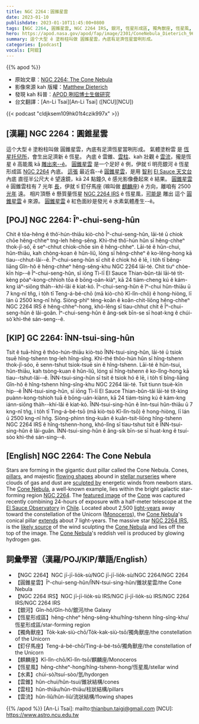 ```yaml
---
title: NGC 2264：圓錐星雲
date: 2023-01-10
publishdate: 2023-01-10T11:45:00+0800
tags: [NGC 2264, 圓錐星雲, NGC 2264 IRS, 銀河, 恆星形成區, 獨角獸座, 恆星風, 水素, 麒麟座, 釘仔馬座, 雲錐, 雲柱, 雲流]
hero: https://apod.nasa.gov/apod/fap/image/2301/ConeNebula_Dieterich_960.jpg
summary: 這个大型 ê 塗粉柱叫做 圓錐星雲，內底有足濟恆星當咧形成。
categories: [podcast]
vocals: [阿錕]
---
```


{{% apod %}}

- 原始文章：[NGC 2264: The Cone Nebula](https://apod.nasa.gov/apod/ap230110.html)
- 影像來源 kah 版權：[Matthew Dieterich](https://www.mattdieterich.com/about-me)
- 發現 kah 科普：[APOD 咧招博士生做研究](http://asterisk.apod.com/viewtopic.php?t=42847)
- 台文翻譯：[An-Li Tsai][An-Li Tsai] ([NCU][NCU])

{{< podcast "cldjksem109hk01t4czik997x" >}}

## [漢羅] NGC 2264：圓錐星雲
這个大型 ê 塗粉柱叫做 圓錐星雲，內底有足濟恆星當咧形成。
氣體塗粉雲 是 [恆星托兒所][stellar nurseries]，會生出足濟新 ê 恆星。
內底 ê 雲錐、[雲柱][pillars]、kah 壯觀 ê [雲流][flowing shapes]，攏是恆星 ê 高能風 kā [雕出來--ê][sculpted by]。
[圓錐星雲][Cone Nebula 1] 是一个足好 ê 例，伊就 tī 明亮銀河 ê 恆星形成區 [NGC 2264][NGC 2264] 內底。
[這張][featured image] 最近翕--ê [圓錐星雲][Cone]，是用 [智利][Chile] [El Sauce 天文台][El Sauce Observatory] 內底 直徑半公尺大 ê 望遠鏡，kā 24 點鐘久 ê 感光影像疊起來 ê 結果。
[圓錐星雲][Cone Nebula 2] ê 圓錐雲柱有 7 光年 [長][extends]，伊就 tī 釘仔馬座 (嘛叫做 [麒麟座][Monoceros]) ê 方向，離咱有 2500 [光年][light-years] 遠。
相片頂懸 ê 懸質量恆星 [NGC 2264 IRS][NGC 2264 IRS] ê 恆星風，[可能是][likely source] 雕出 這个 [圓錐星雲][Cone Nebula 3] ê 來源。
[圓錐星雲][Cone Nebula 4] ê 紅色面紗是發光 ê 水素氣體產生--ê。


## [POJ] NGC 2264: Îⁿ-chui-seng-hûn
Chit ê tōa-hêng ê thô͘-hún-thiāu kiò-chò Îⁿ-chui-seng-hûn, lāi-té ū chiok chōe hêng-chheⁿ tng-leh hêng-sêng.
Khì-thé thô͘-hún hûn sī hêng-chheⁿ thok-jî-só͘, ē seⁿ-chhut chiok-chōe sin ê hêng-chheⁿ.
Lāi-té ê hûn-chui, hûn-thiāu, kah chòng-koan ê hûn-liû, lóng sī hêng-chheⁿ ê ko-lêng-hong kā tiau--chhut-lâi--ê.
Îⁿ-chui-seng-hûn sī chit ê chiok hó ê lē, i to̍h tī bêng-liāng Gîn-hô ê hêng-chheⁿ hêng-sêng-khu NGC 2264 lāi-té.
Chit tiuⁿ chòe-kīn hip--ê Îⁿ-chui-seng-hûn, sī iōng Tì-lī El Sauce Thian-bûn-tâi lāi-té ti̍t-kèng pòaⁿ-kong-chhioh tōa ê bōng-oán-kiàⁿ, kā 24 tiám-cheng kú ê kám-kng iáⁿ-siōng tha̍h--khí-lâi ê kiat-kó.
Îⁿ-chui-seng-hûn ê îⁿ-chui hûn-thiāu ū 7 kng-nî tn̂g, i to̍h tī Teng-á-bé-chō (mā kiò-chò Kî-lîn-chō) ê hong-hiòng, lī lán ū 2500 kng-nî hn̄g.
Siòng-phìⁿ téng-koân ê koân-chit-liōng hêng-chheⁿ NGC 2264 IRS ê hêng-chheⁿ-hong, khó-lêng sī tiau-chhut chit ê Îⁿ-chui-seng-hûn ê lâi-goân.
Îⁿ-chui-seng-hûn ê âng-sek bīn-se sī hoat-kng ê chúi-sò͘ khì-thé sán-seng--ê.


## [KIP] GC 2264: ÎNN-tsui-sing-hûn
Tsit ê tuā-hîng ê thôo-hún-thiāu kiò-tsò ÎNN-tsui-sing-hûn, lāi-té ū tsiok tsuē hîng-tshenn tng-leh hîng-sîng.
Khì-thé thôo-hún hûn sī hîng-tshenn thok-jî-sóo, ē senn-tshut tsiok-tsuē sin ê hîng-tshenn.
Lāi-té ê hûn-tsui, hûn-thiāu, kah tsòng-kuan ê hûn-liû, lóng sī hîng-tshenn ê ko-lîng-hong kā tiau--tshut-lâi--ê.
ÎNN-tsui-sing-hûn sī tsit ê tsiok hó ê lē, i to̍h tī bîng-liāng Gîn-hô ê hîng-tshenn hîng-sîng-khu NGC 2264 lāi-té.
Tsit tiunn tsuè-kīn hip--ê ÎNN-tsui-sing-hûn, sī iōng Tì-lī El Sauce Thian-bûn-tâi lāi-té ti̍t-kìng puànn-kong-tshioh tuā ê bōng-uán-kiànn, kā 24 tiám-tsing kú ê kám-kng iánn-siōng tha̍h--khí-lâi ê kiat-kó.
ÎNN-tsui-sing-hûn ê înn-tsui hûn-thiāu ū 7 kng-nî tn̂g, i to̍h tī Ting-á-bé-tsō (mā kiò-tsò Kî-lîn-tsō) ê hong-hiòng, lī lán ū 2500 kng-nî hn̄g.
Siòng-phìnn tíng-kuân ê kuân-tsit-liōng hîng-tshenn NGC 2264 IRS ê hîng-tshenn-hong, khó-lîng sī tiau-tshut tsit ê ÎNN-tsui-sing-hûn ê lâi-guân.
ÎNN-tsui-sing-hûn ê âng-sik bīn-se sī huat-kng ê tsuí-sòo khì-thé sán-sing--ê.

## [English] NGC 2264: The Cone Nebula
Stars are forming in the gigantic dust pillar called the Cone Nebula.
Cones, [pillars][pillars], and majestic [flowing shapes][flowing shapes] abound in [stellar nurseries][stellar nurseries] where clouds of gas and dust are [sculpted by][sculpted by] energetic winds from newborn stars.
The [Cone Nebula][Cone Nebula 1], a well-known example, lies within the bright galactic star-forming region [NGC 2264][NGC 2264].
The [featured image][featured image] of the [Cone][Cone] was captured recently combining 24-hours of exposure with a half-meter telescope at the [El Sauce Observatory][El Sauce Observatory] in [Chile][Chile].
Located about 2,500 [light-years][light-years] away toward the constellation of the Unicorn ([Monoceros][Monoceros]), the [Cone Nebula][Cone Nebula 2]'s conical pillar [extends][extends] about 7 light-years.
The massive star [NGC 2264 IRS][NGC 2264 IRS], is the [likely source][likely source] of the wind sculpting the [Cone Nebula][Cone Nebula 3] and lies off the top of the image.
The [Cone Nebula][Cone Nebula 4]'s reddish veil is produced by glowing hydrogen gas.

## 詞彙學習（漢羅/POJ/KIP/華語/English）
- 【NGC 2264】NGC jī-jī-lio̍k-sù/NGC jī-jī-lio̍k-sù/NGC 2264/NGC 2264
- 【圓錐星雲】Îⁿ-chui-seng-hûn/ÎNN-tsui-sing-hûn/錐狀星雲/the Cone Nebula
- 【NGC 2264 IRS】NGC jī-jī-lio̍k-sù IRS/NGC jī-jī-lio̍k-sù IRS/NGC 2264 IRS/NGC 2264 IRS
- 【銀河】Gîn-hô/Gîn-hô/銀河/the Galaxy
- 【恆星形成區】hêng-chheⁿ hêng-sêng-khu/hîng-tshenn hîng-sîng-khu/恆星形成區/star-forming region
- 【獨角獸座】To̍k-kak-siù-chō/To̍k-kak-siù-tsō/獨角獸座/the constellation of the Unicorn
- 【釘仔馬座】Teng-á-bé-chō/Ting-á-bé-tsō/獨角獸座/the constellation of the Unicorn
- 【麒麟座】Kî-lîn-chō/Kî-lîn-tsō/麒麟座/Monoceros
- 【恆星風】hêng-chheⁿ-hong/hîng-tshenn-hong/恆星風/stellar wind
- 【水素】chúi-sò͘/tsuí-sòo/氫/hydorgen
- 【雲錐】hûn-chui/hûn-tsui/錐狀結構/cones
- 【雲柱】hûn-thiāu/hûn-thiāu/柱狀結構/pillars
- 【雲流】hûn-liû/hûn-liû/流狀結構/flowing shapes

{{% /apod %}}
[An-Li Tsai]: mailto:thianbun.taigi@gmail.com
[NCU]: https://www.astro.ncu.edu.tw

[copyright]: https://apod.nasa.gov/apod/fap/lib/about_apod.html#srapply
[License]: https://creativecommons.org/licenses/by/2.0/

[pillars]:https://apod.nasa.gov/apod/ap011125.html
[flowing shapes]:http://www.goodearthgraphics.com/virtcave/staltite/staltite.html
[stellar nurseries]:https://science.nasa.gov/astrophysics/focus-areas/how-do-stars-form-and-evolve
[sculpted by]:https://ui.adsabs.harvard.edu/abs/2022arXiv221109000F/abstract
[Cone Nebula 1]:https://apod.nasa.gov/apod/ap111213.html
[NGC 2264]:https://en.wikipedia.org/wiki/NGC_2264
[featured image]:https://www.flickr.com/photos/46847275@N04/52597998312/
[Cone]:http://en.wikipedia.org/wiki/Cone_nebula
[El Sauce Observatory]:https://obstech.cl/
[Chile]:https://en.wikipedia.org/wiki/Chile
[light-years]:https://spaceplace.nasa.gov/light-year/en/
[Monoceros]:http://www.hawastsoc.org/deepsky/mon/index.html
[Cone Nebula 2]:https://apod.nasa.gov/apod/ap020107.html
[extends]:https://media.istockphoto.com/id/175194979/photo/big-stretch.jpg?s=612x612&w=0&k=20&c=1DMdAkJMllfbCuwlN0OdD1vWbsz-kdD-PloadnaPDwY=
[NGC 2264 IRS]:https://apod.nasa.gov/apod/ap970611.html
[likely source]:https://esahubble.org/images/opo9716a/
[Cone Nebula 3]:https://apod.nasa.gov/apod/ap170315.html
[Cone Nebula 4]:https://apod.nasa.gov/apod/ap070509.html
